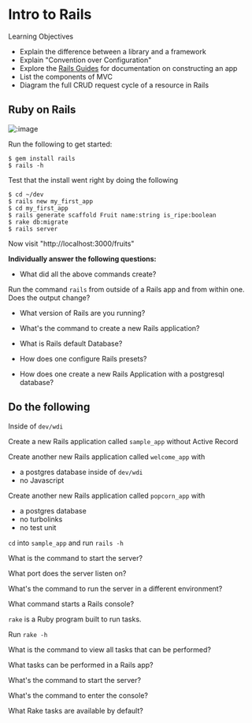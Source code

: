 # Intro to Rails

Learning Objectives

- Explain the difference between a library and a framework
- Explain "Convention over Configuration"
- Explore the [Rails Guides](http://guides.rubyonrails.org/index.html) for documentation on constructing an app
- List the components of MVC
- Diagram the full CRUD request cycle of a resource in Rails

## Ruby on Rails

![:image](http://everythingfunny.org/wp-content/uploads/2012/05/1115.jpg)

Run the following to get started:

```
$ gem install rails
$ rails -h
```

Test that the install went right by doing the following

```
$ cd ~/dev
$ rails new my_first_app
$ cd my_first_app
$ rails generate scaffold Fruit name:string is_ripe:boolean
$ rake db:migrate
$ rails server
```

Now visit "http://localhost:3000/fruits"

**Individually answer the following questions:**

- What did all the above commands create?
<!-- The above commands created a fruit collection app. -->

Run the command `rails` from outside of a Rails app and from within one.
Does the output change?
<!-- Yes. Within the app it outputs a short list of Rails cmds. Outsiden of the app, it gives an extensive list of cmds to generate an app. -->
- What version of Rails are you running?
<!-- 4.2.0 -->
- What's the command to create a new Rails application?
<!-- rails new APP_PATH -->
- What is Rails default Database?
<!-- -d sqlite3 -->
- How does one configure Rails presets?
<!-- .railsrc configuration file -->
- How does one create a new Rails Application with a postgresql database?
<!-- -d postgresql -->

## Do the following

Inside of `dev/wdi`

Create a new Rails application called `sample_app` without Active Record
<!-- new rails sample_app -O -->
Create another new Rails application called `welcome_app` with
- a postgres database inside of `dev/wdi`
- no Javascript
<!-- rails new welcome_app -d postgresql -J -->
Create another new Rails application called `popcorn_app` with
<!-- rails new popcorn_app -d postgresql -T -->
- a postgres database
- no turbolinks
- no test unit

`cd` into `sample_app` and run `rails -h`

What is the command to start the server?
<!-- server -->
What port does the server listen on?
<!-- 3000 -->
What's the command to run the server in a different environment?
<!-- runner -->
What command starts a Rails console?
<!-- dbconsole -->
`rake` is a Ruby program built to run tasks.

Run `rake -h`

What is the command to view all tasks that can be performed?
<!-- -T -->
What tasks can be performed in a Rails app?
<!-- -D , -W -->
What's the command to start the server?
<!--  -->
What's the command to enter the console?

What Rake tasks are available by default?
